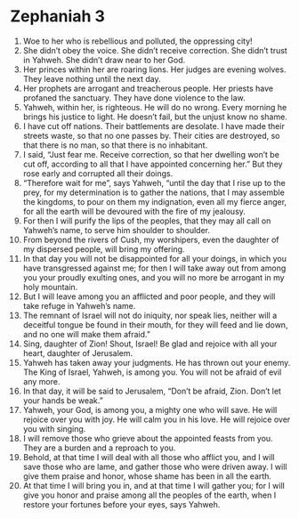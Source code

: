 ﻿
# Zephaniah 3
1. Woe to her who is rebellious and polluted, the oppressing city! 
2. She didn’t obey the voice. She didn’t receive correction. She didn’t trust in Yahweh. She didn’t draw near to her God. 
3. Her princes within her are roaring lions. Her judges are evening wolves. They leave nothing until the next day. 
4. Her prophets are arrogant and treacherous people. Her priests have profaned the sanctuary. They have done violence to the law. 
5. Yahweh, within her, is righteous. He will do no wrong. Every morning he brings his justice to light. He doesn’t fail, but the unjust know no shame. 
6. I have cut off nations. Their battlements are desolate. I have made their streets waste, so that no one passes by. Their cities are destroyed, so that there is no man, so that there is no inhabitant. 
7. I said, “Just fear me. Receive correction, so that her dwelling won’t be cut off, according to all that I have appointed concerning her.” But they rose early and corrupted all their doings. 
8. “Therefore wait for me”, says Yahweh, “until the day that I rise up to the prey, for my determination is to gather the nations, that I may assemble the kingdoms, to pour on them my indignation, even all my fierce anger, for all the earth will be devoured with the fire of my jealousy. 
9. For then I will purify the lips of the peoples, that they may all call on Yahweh’s name, to serve him shoulder to shoulder. 
10. From beyond the rivers of Cush, my worshipers, even the daughter of my dispersed people, will bring my offering. 
11. In that day you will not be disappointed for all your doings, in which you have transgressed against me; for then I will take away out from among you your proudly exulting ones, and you will no more be arrogant in my holy mountain. 
12. But I will leave among you an afflicted and poor people, and they will take refuge in Yahweh’s name. 
13. The remnant of Israel will not do iniquity, nor speak lies, neither will a deceitful tongue be found in their mouth, for they will feed and lie down, and no one will make them afraid.” 
14. Sing, daughter of Zion! Shout, Israel! Be glad and rejoice with all your heart, daughter of Jerusalem. 
15. Yahweh has taken away your judgments. He has thrown out your enemy. The King of Israel, Yahweh, is among you. You will not be afraid of evil any more. 
16. In that day, it will be said to Jerusalem, “Don’t be afraid, Zion. Don’t let your hands be weak.” 
17. Yahweh, your God, is among you, a mighty one who will save. He will rejoice over you with joy. He will calm you in his love. He will rejoice over you with singing. 
18. I will remove those who grieve about the appointed feasts from you. They are a burden and a reproach to you. 
19. Behold, at that time I will deal with all those who afflict you, and I will save those who are lame, and gather those who were driven away. I will give them praise and honor, whose shame has been in all the earth. 
20. At that time I will bring you in, and at that time I will gather you; for I will give you honor and praise among all the peoples of the earth, when I restore your fortunes before your eyes, says Yahweh. 
